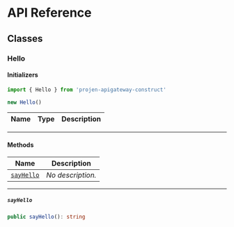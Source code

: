 # API Reference <a name="API Reference" id="api-reference"></a>



## Classes <a name="Classes" id="Classes"></a>

### Hello <a name="Hello" id="projen-apigateway-construct.Hello"></a>

#### Initializers <a name="Initializers" id="projen-apigateway-construct.Hello.Initializer"></a>

```typescript
import { Hello } from 'projen-apigateway-construct'

new Hello()
```

| **Name** | **Type** | **Description** |
| --- | --- | --- |

---

#### Methods <a name="Methods" id="Methods"></a>

| **Name** | **Description** |
| --- | --- |
| <code><a href="#projen-apigateway-construct.Hello.sayHello">sayHello</a></code> | *No description.* |

---

##### `sayHello` <a name="sayHello" id="projen-apigateway-construct.Hello.sayHello"></a>

```typescript
public sayHello(): string
```





